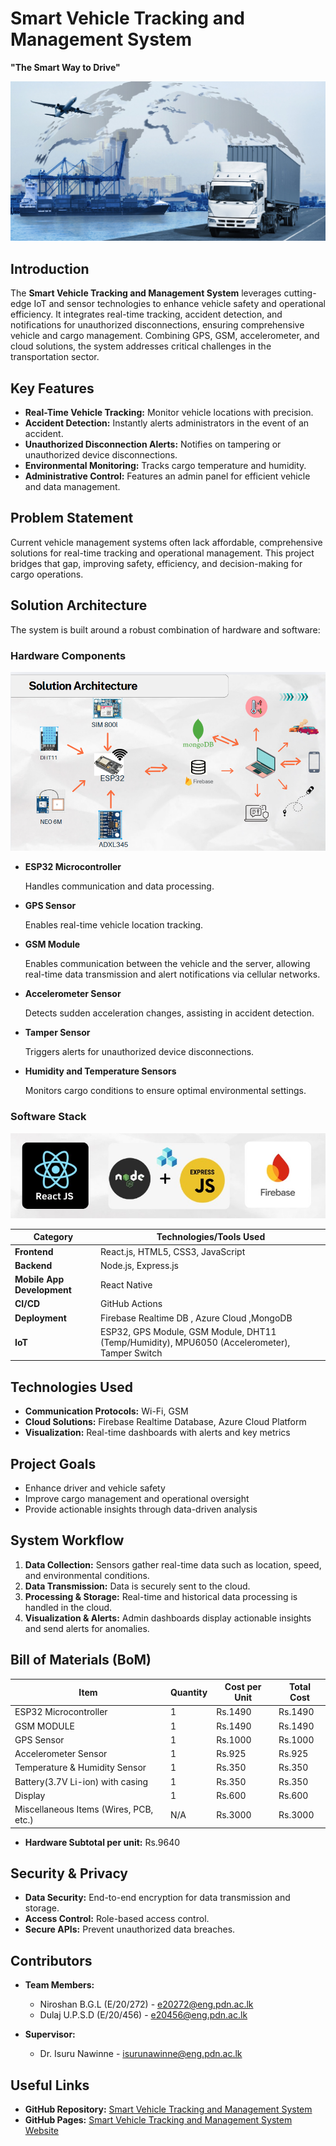# Smart Vehicle Tracking and Management System

**"The Smart Way to Drive"**

![Project Banner](docs/images/project-logo.jpg)

## Introduction

The **Smart Vehicle Tracking and Management System** leverages cutting-edge IoT and sensor technologies to enhance vehicle safety and operational efficiency. It integrates real-time tracking, accident detection, and notifications for unauthorized disconnections, ensuring comprehensive vehicle and cargo management. Combining GPS, GSM, accelerometer, and cloud solutions, the system addresses critical challenges in the transportation sector.

## Key Features

- **Real-Time Vehicle Tracking:** Monitor vehicle locations with precision.
- **Accident Detection:** Instantly alerts administrators in the event of an accident.
- **Unauthorized Disconnection Alerts:** Notifies on tampering or unauthorized device disconnections.
- **Environmental Monitoring:** Tracks cargo temperature and humidity.
- **Administrative Control:** Features an admin panel for efficient vehicle and data management.

## Problem Statement

Current vehicle management systems often lack affordable, comprehensive solutions for real-time tracking and operational management. This project bridges that gap, improving safety, efficiency, and decision-making for cargo operations.

## Solution Architecture

The system is built around a robust combination of hardware and software:

### Hardware Components

![Hardware Components](docs/images/architecture.PNG)

- **ESP32 Microcontroller**

  Handles communication and data processing.

- **GPS Sensor**

  Enables real-time vehicle location tracking.

- **GSM Module**

  Enables communication between the vehicle and the server, allowing real-time data transmission and alert notifications via cellular networks.

- **Accelerometer Sensor**

  Detects sudden acceleration changes, assisting in accident detection.

- **Tamper Sensor**

  Triggers alerts for unauthorized device disconnections.

- **Humidity and Temperature Sensors**

  Monitors cargo conditions to ensure optimal environmental settings.

### Software Stack

![Software Stack](docs/images/soft.jpg)

| Category               | Technologies/Tools Used                                      |
|------------------------|-------------------------------------------------------------|
| **Frontend**           | React.js, HTML5, CSS3, JavaScript                           |
| **Backend**            | Node.js, Express.js                     |
| **Mobile App Development** | React Native          |
| **CI/CD**              | GitHub Actions                   |
| **Deployment**         | Firebase Realtime DB , Azure Cloud ,MongoDB    |
| **IoT**                | ESP32, GPS Module, GSM Module, DHT11 (Temp/Humidity), MPU6050 (Accelerometer), Tamper Switch |

## Technologies Used

- **Communication Protocols:** Wi-Fi, GSM
- **Cloud Solutions:** Firebase Realtime Database, Azure Cloud Platform
- **Visualization:** Real-time dashboards with alerts and key metrics

## Project Goals

- Enhance driver and vehicle safety
- Improve cargo management and operational oversight
- Provide actionable insights through data-driven analysis

## System Workflow

1. **Data Collection:** Sensors gather real-time data such as location, speed, and environmental conditions.
2. **Data Transmission:** Data is securely sent to the cloud.
3. **Processing & Storage:** Real-time and historical data processing is handled in the cloud.
4. **Visualization & Alerts:** Admin dashboards display actionable insights and send alerts for anomalies.

## Bill of Materials (BoM)

| Item                                   | Quantity | Cost per Unit | Total Cost |
| -------------------------------------- | -------- | ------------- | ---------- |
| ESP32 Microcontroller                  | 1        | Rs.1490       | Rs.1490    |
| GSM MODULE                             | 1        | Rs.1490       | Rs.1490    |
| GPS Sensor                             | 1        | Rs.1000       | Rs.1000    |
| Accelerometer Sensor                   | 1        | Rs.925        | Rs.925     |
| Temperature & Humidity Sensor          | 1        | Rs.350        | Rs.350     |
| Battery(3.7V Li-ion) with casing       | 1        | Rs.350        | Rs.350     |
| Display                                | 1        | Rs.600        | Rs.600     |
| Miscellaneous Items (Wires, PCB, etc.) | N/A      | Rs.3000       | Rs.3000    |

- **Hardware Subtotal per unit:** Rs.9640

## Security & Privacy

- **Data Security:** End-to-end encryption for data transmission and storage.
- **Access Control:** Role-based access control.
- **Secure APIs:** Prevent unauthorized data breaches.

## Contributors

- **Team Members:**

  - Niroshan B.G.L (E/20/272) - [e20272@eng.pdn.ac.lk](mailto:e20272@eng.pdn.ac.lk)
  - Dulaj U.P.S.D (E/20/456) - [e20456@eng.pdn.ac.lk](mailto:e20456@eng.pdn.ac.lk)

- **Supervisor:**
  - Dr. Isuru Nawinne - [isurunawinne@eng.pdn.ac.lk](mailto:isurunawinne@eng.pdn.ac.lk)

## Useful Links

- **GitHub Repository:** [Smart Vehicle Tracking and Management System](https://github.com/cepdnaclk/e20-3yp-Smart-Vehicle-Tracking-and-Management-System)
- **GitHub Pages:** [Smart Vehicle Tracking and Management System Website](https://cepdnaclk.github.io/e20-3yp-Smart-Vehicle-Tracking-and-Management-System/)
